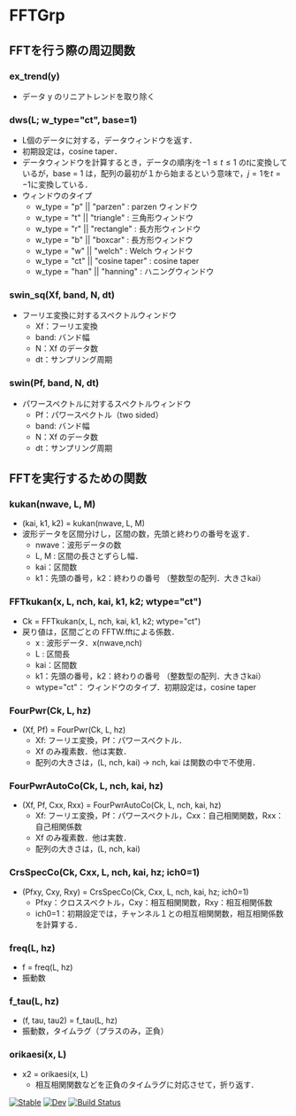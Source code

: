 # FFTGrp

## FFTを行う際の周辺関数

### ex_trend(y)
* データ y のリニアトレンドを取り除く

### dws(L; w_type="ct", base=1)
* L個のデータに対する，データウィンドウを返す．
* 初期設定は，cosine taper．
* データウィンドウを計算するとき，データの順序$j$を$-1 \leq t \leq 1$ の$t$に変換しているが，base = 1 は，配列の最初が１から始まるという意味で，$j=1$を$t=-1$に変換している．
* ウィンドウのタイプ
  * w_type = "p" || "parzen"    : parzen ウィンドウ
  * w_type = "t" || "triangle"  : 三角形ウィンドウ
  * w_type = "r" || "rectangle" : 長方形ウィンドウ
  * w_type = "b" || "boxcar"    : 長方形ウィンドウ
  * w_type = "w" || "welch"     : Welch ウィンドウ
  * w_type = "ct" || "cosine taper" : cosine taper
  * w_type = "han" || "hanning"  : ハニングウィンドウ

### swin_sq(Xf, band, N, dt)
* フーリエ変換に対するスペクトルウィンドウ
  * Xf：フーリエ変換
  * band: バンド幅
  * N：Xf のデータ数
  * dt：サンプリング周期
### swin(Pf, band, N, dt)
* パワースペクトルに対するスペクトルウィンドウ
  * Pf：パワースペクトル（two sided）
  * band: バンド幅
  * N：Xf のデータ数
  * dt：サンプリング周期

## FFTを実行するための関数

### kukan(nwave, L, M)
* (kai, k1, k2) = kukan(nwave, L, M)
* 波形データを区間分けし，区間の数，先頭と終わりの番号を返す．
  * nwave：波形データの数
  * L, M : 区間の長さとずらし幅．
  * kai：区間数
  * k1：先頭の番号，k2：終わりの番号 （整数型の配列．大きさkai）

### FFTkukan(x, L, nch, kai, k1, k2; wtype="ct")
* Ck = FFTkukan(x, L, nch, kai, k1, k2; wtype="ct")
* 戻り値は，区間ごとの FFTW.fftによる係数．
  * x : 波形データ．x(nwave,nch)
  * L : 区間長
  * kai：区間数
  * k1：先頭の番号，k2：終わりの番号 （整数型の配列．大きさkai）
  * wtype="ct"： ウィンドウのタイプ．初期設定は，cosine taper

### FourPwr(Ck, L, hz)
* (Xf, Pf) = FourPwr(Ck, L, hz)
  * Xf: フーリエ変換，Pf：パワースペクトル．
  * Xf のみ複素数．他は実数．
  * 配列の大きさは，(L, nch, kai) -> nch, kai は関数の中で不使用．

### FourPwrAutoCo(Ck, L, nch, kai, hz)
* (Xf, Pf, Cxx, Rxx) = FourPwrAutoCo(Ck, L, nch, kai, hz)
  * Xf: フーリエ変換，Pf：パワースペクトル，Cxx：自己相関関数，Rxx：自己相関係数
  * Xf のみ複素数．他は実数．
  * 配列の大きさは，(L, nch, kai)
  
### CrsSpecCo(Ck, Cxx, L, nch, kai, hz; ich0=1)
* (Pfxy, Cxy, Rxy) = CrsSpecCo(Ck, Cxx, L, nch, kai, hz; ich0=1)
  * Pfxy：クロススペクトル，Cxy：相互相関関数，Rxy：相互相関係数
  * ich0=1：初期設定では，チャンネル１との相互相関関数，相互相関係数を計算する．

### freq(L, hz)
* f = freq(L, hz)
* 振動数

### f_tau(L, hz)
* (f, tau, tau2) = f_tau(L, hz)
* 振動数，タイムラグ（プラスのみ，正負）

### orikaesi(x, L)
* x2 = orikaesi(x, L)
  * 相互相関関数などを正負のタイムラグに対応させて，折り返す．

[![Stable](https://img.shields.io/badge/docs-stable-blue.svg)](https://nmaedajp.github.io/FFTGrp.jl/stable/)
[![Dev](https://img.shields.io/badge/docs-dev-blue.svg)](https://nmaedajp.github.io/FFTGrp.jl/dev/)
[![Build Status](https://github.com/nmaedajp/FFTGrp.jl/actions/workflows/CI.yml/badge.svg?branch=main)](https://github.com/nmaedajp/FFTGrp.jl/actions/workflows/CI.yml?query=branch%3Amain)
